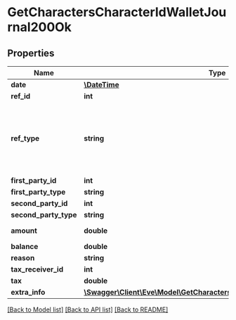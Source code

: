 # GetCharactersCharacterIdWalletJournal200Ok

## Properties
Name | Type | Description | Notes
------------ | ------------- | ------------- | -------------
**date** | [**\DateTime**](\DateTime.md) | Date and time of transaction | 
**ref_id** | **int** | Unique journal reference ID | 
**ref_type** | **string** | Transaction type, different type of transaction will populate different fields in &#x60;extra_info&#x60; Note: If you have an existing XML API application that is using ref_types, you will need to know which string ESI ref_type maps to which integer. You can use the following gist to see string-&gt;int mappings: https://gist.github.com/ccp-zoetrope/c03db66d90c2148724c06171bc52e0ec | 
**first_party_id** | **int** | first_party_id integer | [optional] 
**first_party_type** | **string** | first_party_type string | [optional] 
**second_party_id** | **int** | second_party_id integer | [optional] 
**second_party_type** | **string** | second_party_type string | [optional] 
**amount** | **double** | Transaction amount. Positive when value transferred to the first party. Negative otherwise | [optional] 
**balance** | **double** | Wallet balance after transaction occurred | [optional] 
**reason** | **string** | reason string | [optional] 
**tax_receiver_id** | **int** | the corporation ID receiving any tax paid | [optional] 
**tax** | **double** | Tax amount received for tax related transactions | [optional] 
**extra_info** | [**\Swagger\Client\Eve\Model\GetCharactersCharacterIdWalletJournalExtraInfo**](GetCharactersCharacterIdWalletJournalExtraInfo.md) |  | [optional] 

[[Back to Model list]](../README.md#documentation-for-models) [[Back to API list]](../README.md#documentation-for-api-endpoints) [[Back to README]](../README.md)


